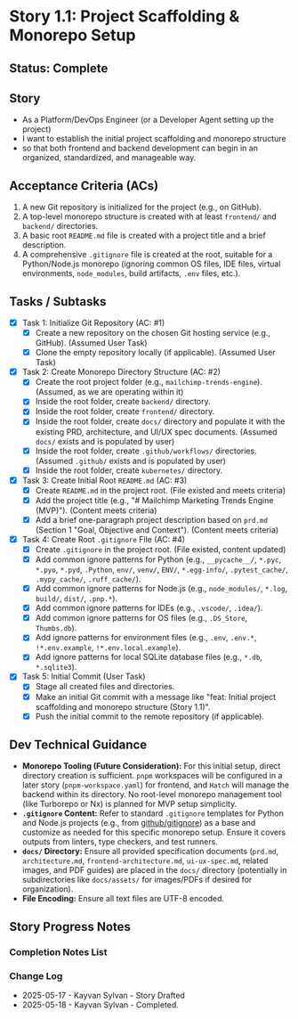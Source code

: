 # Story 1.1: Project Scaffolding & Monorepo Setup

## Status: Complete

## Story

- As a Platform/DevOps Engineer (or a Developer Agent setting up the project)
- I want to establish the initial project scaffolding and monorepo structure
- so that both frontend and backend development can begin in an organized, standardized, and manageable way.

## Acceptance Criteria (ACs)

1. A new Git repository is initialized for the project (e.g., on GitHub).
2. A top-level monorepo structure is created with at least `frontend/` and `backend/` directories.
3. A basic root `README.md` file is created with a project title and a brief description.
4. A comprehensive `.gitignore` file is created at the root, suitable for a Python/Node.js monorepo (ignoring common OS files, IDE files, virtual environments, `node_modules`, build artifacts, `.env` files, etc.).

## Tasks / Subtasks

- [x] Task 1: Initialize Git Repository (AC: #1)
  - [x] Create a new repository on the chosen Git hosting service (e.g., GitHub). (Assumed User Task)
  - [x] Clone the empty repository locally (if applicable). (Assumed User Task)
- [x] Task 2: Create Monorepo Directory Structure (AC: #2)
  - [x] Create the root project folder (e.g., `mailchimp-trends-engine`). (Assumed, as we are operating within it)
  - [x] Inside the root folder, create `backend/` directory.
  - [x] Inside the root folder, create `frontend/` directory.
  - [x] Inside the root folder, create `docs/` directory and populate it with the existing PRD, architecture, and UI/UX spec documents. (Assumed `docs/` exists and is populated by user)
  - [x] Inside the root folder, create `.github/workflows/` directories. (Assumed `.github/` exists and is populated by user)
  - [x] Inside the root folder, create `kubernetes/` directory.
- [x] Task 3: Create Initial Root `README.md` (AC: #3)
  - [x] Create `README.md` in the project root. (File existed and meets criteria)
  - [x] Add the project title (e.g., "# Mailchimp Marketing Trends Engine (MVP)"). (Content meets criteria)
  - [x] Add a brief one-paragraph project description based on `prd.md` (Section 1 "Goal, Objective and Context"). (Content meets criteria)
- [x] Task 4: Create Root `.gitignore` File (AC: #4)
  - [x] Create `.gitignore` in the project root. (File existed, content updated)
  - [x] Add common ignore patterns for Python (e.g., `__pycache__/`, `*.pyc`, `*.pyo`, `*.pyd`, `.Python`, `env/`, `venv/`, `ENV/`, `*.egg-info/`, `.pytest_cache/`, `.mypy_cache/`, `.ruff_cache/`).
  - [x] Add common ignore patterns for Node.js (e.g., `node_modules/`, `*.log`, `build/`, `dist/`, `.pnp.*`).
  - [x] Add common ignore patterns for IDEs (e.g., `.vscode/`, `.idea/`).
  - [x] Add common ignore patterns for OS files (e.g., `.DS_Store`, `Thumbs.db`).
  - [x] Add ignore patterns for environment files (e.g., `.env`, `.env.*`, `!*.env.example`, `!*.env.local.example`).
  - [x] Add ignore patterns for local SQLite database files (e.g., `*.db`, `*.sqlite3`).
- [x] Task 5: Initial Commit (User Task)
  - [x] Stage all created files and directories.
  - [x] Make an initial Git commit with a message like "feat: Initial project scaffolding and monorepo structure (Story 1.1)".
  - [x] Push the initial commit to the remote repository (if applicable).

## Dev Technical Guidance

- **Monorepo Tooling (Future Consideration):** For this initial setup, direct directory creation is sufficient. `pnpm` workspaces will be configured in a later story (`pnpm-workspace.yaml`) for frontend, and `Hatch` will manage the backend within its directory. No root-level monorepo management tool (like Turborepo or Nx) is planned for MVP setup simplicity.
- **`.gitignore` Content:** Refer to standard `.gitignore` templates for Python and Node.js projects (e.g., from [github/gitignore](https://github.com/github/gitignore)) as a base and customize as needed for this specific monorepo setup. Ensure it covers outputs from linters, type checkers, and test runners.
- **`docs/` Directory:** Ensure all provided specification documents (`prd.md`, `architecture.md`, `frontend-architecture.md`, `ui-ux-spec.md`, related images, and PDF guides) are placed in the `docs/` directory (potentially in subdirectories like `docs/assets/` for images/PDFs if desired for organization).
- **File Encoding:** Ensure all text files are UTF-8 encoded.

## Story Progress Notes

### Completion Notes List

### Change Log

- 2025-05-17 - Kayvan Sylvan - Story Drafted
- 2025-05-18 - Kayvan Sylvan - Completed.
